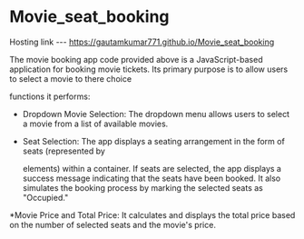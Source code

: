# Movie_seat_booking   

Hosting link ---    https://gautamkumar771.github.io/Movie_seat_booking

The movie booking app code provided above is a JavaScript-based application for booking movie tickets. 
Its primary purpose is to allow users to select a movie to there choice 

functions it performs:  

 *  Dropdown Movie Selection:  The dropdown menu allows users to select a movie from a list of available movies.

 *  Seat Selection:  The app displays a seating arrangement in the form of seats (represented by <div> elements) within a container.
 If seats are selected, the app displays a success message indicating that the seats have been booked.
 It also simulates the booking process by marking the selected seats as "Occupied."

*Movie Price and Total Price:  It calculates and displays the total price based on the number of selected seats and the movie's price.
